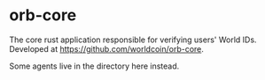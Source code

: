 # orb-core

The core rust application responsible for verifying users' World IDs.
Developed at https://github.com/worldcoin/orb-core.

Some agents live in the directory here instead.
